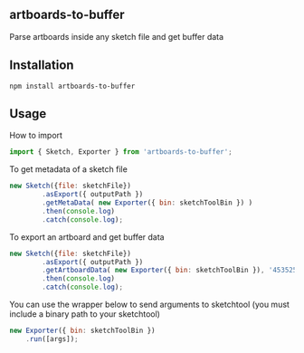 ## artboards-to-buffer

Parse artboards inside any sketch file and get buffer data

## Installation
```
npm install artboards-to-buffer
```

## Usage

How to import
```javascript
import { Sketch, Exporter } from 'artboards-to-buffer';
```

To get metadata of a sketch file
```javascript
new Sketch({file: sketchFile})
        .asExport({ outputPath })
        .getMetaData( new Exporter({ bin: sketchToolBin }) )
        .then(console.log)
        .catch(console.log);
```

To export an artboard and get buffer data
```javascript
new Sketch({file: sketchFile})
        .asExport({ outputPath })
        .getArtboardData( new Exporter({ bin: sketchToolBin }), '4535252D-1C8C-4B56-85D8-4E36D7B00D37' )
        .then(console.log)
        .catch(console.log);
```

You can use the wrapper below to send arguments to sketchtool (you must include a binary path to your sketchtool)
```javascript
new Exporter({ bin: sketchToolBin })
    .run([args]);
```
